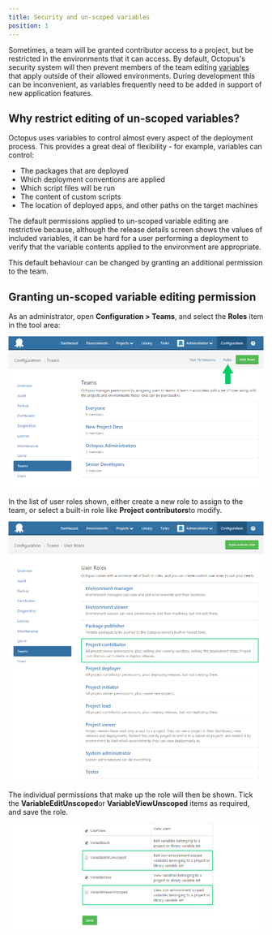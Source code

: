 ```yaml
---
title: Security and un-scoped variables
position: 1
---
```



Sometimes, a team will be granted contributor access to a project, but be restricted in the environments that it can access. By default, Octopus's security system will then prevent members of the team editing [variables](/docs/deploying-applications/variables/index.md) that apply outside of their allowed environments. During development this can be inconvenient, as variables frequently need to be added in support of new application features.

## Why restrict editing of un-scoped variables?


Octopus uses variables to control almost every aspect of the deployment process. This provides a great deal of flexibility - for example, variables can control:

- The packages that are deployed
- Which deployment conventions are applied
- Which script files will be run
- The content of custom scripts
- The location of deployed apps, and other paths on the target machines



The default permissions applied to un-scoped variable editing are restrictive because, although the release details screen shows the values of included variables, it can be hard for a user performing a deployment to verify that the variable contents applied to the environment are appropriate.


This default behaviour can be changed by granting an additional permission to the team.

## Granting un-scoped variable editing permission


As an administrator, open **Configuration > Teams**, and select the **Roles** item in the tool area:


![](/docs/images/3048124/3277948.png)


In the list of user roles shown, either create a new role to assign to the team, or select a built-in role like **Project contributors**to modify.


![](/docs/images/3048124/3277947.png)


The individual permissions that make up the role will then be shown. Tick the **VariableEditUnscoped**or **VariableViewUnscoped** items as required, and save the role.


![](/docs/images/3048124/3277946.png)
